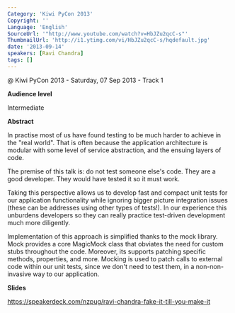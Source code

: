 ```yaml
---
Category: 'Kiwi PyCon 2013'
Copyright: ''
Language: 'English'
SourceUrl: '"http://www.youtube.com/watch?v=HbJZu2qcC-s"'
ThumbnailUrl: 'http://i1.ytimg.com/vi/HbJZu2qcC-s/hqdefault.jpg'
date: '2013-09-14'
speakers: [Ravi Chandra]
tags: []
---
```

@ Kiwi PyCon 2013 - Saturday, 07 Sep 2013 - Track 1

**Audience level**

Intermediate

**Abstract**

In practise most of us have found testing to be much harder to achieve in the "real world". That is often because the application architecture is modular with some level of service abstraction, and the ensuing layers of code.

The premise of this talk is: do not test someone else's code. They are a good developer. They would have tested it so it must work.

Taking this perspective allows us to develop fast and compact unit tests for our application functionality while ignoring bigger picture integration issues (these can be addresses using other types of tests!). In our experience this unburdens developers so they can really practice test-driven development much more diligently.

Implementation of this approach is simplified thanks to the mock library. Mock provides a core MagicMock class that obviates the need for custom stubs throughout the code. Moreover, its supports patching specific methods, properties, and more. Mocking is used to patch calls to external code within our unit tests, since we don't need to test them, in a non-non-invasive way to our application.

**Slides**

https://speakerdeck.com/nzpug/ravi-chandra-fake-it-till-you-make-it